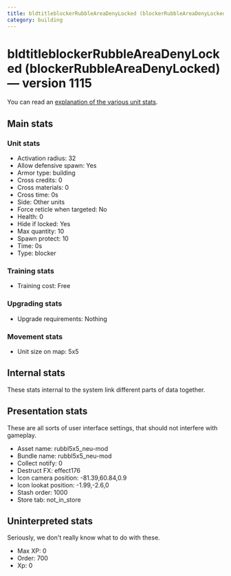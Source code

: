 ```yaml
---
title: bldtitleblockerRubbleAreaDenyLocked (blockerRubbleAreaDenyLocked)
category: building
---
```


# bldtitleblockerRubbleAreaDenyLocked (blockerRubbleAreaDenyLocked) — version 1115

You can read an [explanation  of the various unit stats](unitexplained.md).

## Main stats

### Unit stats

  * Activation radius: 32
  * Allow defensive spawn: Yes
  * Armor type: building
  * Cross credits: 0
  * Cross materials: 0
  * Cross time: 0s
  * Side: Other units
  * Force reticle when targeted: No
  * Health: 0
  * Hide if locked: Yes
  * Max quantity: 10
  * Spawn protect: 10
  * Time: 0s
  * Type: blocker

### Training stats

  * Training cost: Free

### Upgrading stats

  * Upgrade requirements: Nothing

### Movement stats

  * Unit size on map: 5x5

## Internal stats

These stats internal to the system link different parts of data together.


## Presentation stats

These are all sorts of user interface settings, that should not interfere with gameplay.

  * Asset name: rubbl5x5_neu-mod
  * Bundle name: rubbl5x5_neu-mod
  * Collect notify: 0
  * Destruct FX: effect176
  * Icon camera position: -81.39,60.84,0.9
  * Icon lookat position: -1.99,-2.6,0
  * Stash order: 1000
  * Store tab: not_in_store

## Uninterpreted stats

Seriously, we don't really know what to do with these.

  * Max XP: 0
  * Order: 700
  * Xp: 0

